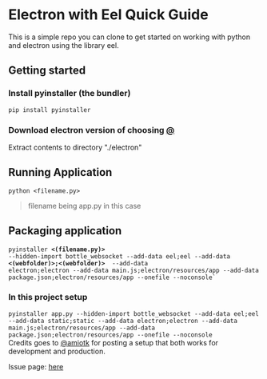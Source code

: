 # Electron with Eel Quick Guide

This is a simple repo you can clone to get started on working with python and electron using the library eel.

## Getting started

### Install pyinstaller (the bundler)

<code>pip install pyinstaller</code>

### Download electron version of choosing <a href="https://github.com/electron/electron/releases/">@</a>

Extract contents to directory "./electron"

## Running Application

<code>python <filename.py></code>

<blockquote>filename being app.py in this case</blockquote>

## Packaging application

<code>pyinstaller <strong><(filename.py)></strong> --hidden-import bottle_websocket --add-data eel;eel --add-data <strong> <(webfolder)>;<(webfolder)> </strong> --add-data electron;electron --add-data main.js;electron/resources/app --add-data package.json;electron/resources/app --onefile --noconsole`
</code>

### In this project setup

`pyinstaller app.py --hidden-import bottle_websocket --add-data eel;eel --add-data static;static --add-data electron;electron --add-data main.js;electron/resources/app --add-data package.json;electron/resources/app --onefile --noconsole`
<br/>
Credits goes to <a href="https://github.com/amiotk">@amiotk</a> for posting a setup that both works for development and production.

Issue page: <a href="https://github.com/ChrisKnott/Eel/issues/57">here</a>
